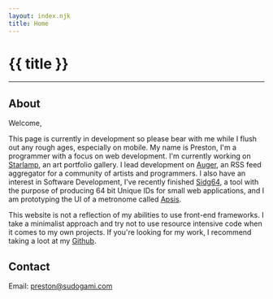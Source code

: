 ```yaml
---
layout: index.njk
title: Home
---
```


# {{ title }}

<hr/>

## About
Welcome,

This page is currently in development so please bear with me while I flush out any rough ages, especially on mobile. My name is Preston, I'm a programmer with a focus on web development. I'm currently working on [Starlamp](https://github.com/LiminalCrab/starlamp), an art portfolio gallery. I lead development on [Auger](https://auger.sudogami.com/page/0.html), an RSS feed aggregator for a community of artists and programmers. I also have an interest in Software Development, I've recently finished [Sidg64](https://github.com/LiminalCrab/sidg64), a tool with the purpose of producing 64 bit Unique IDs for small web applications, and I am prototyping the UI of a metronome called [Apsis](https://github.com/LiminalCrab/Apsis). 

This website is not a reflection of  my abilities to use front-end frameworks. I take a minimalist approach and try not to use resource intensive code when it comes to my own projects. If you're looking for my work, I recommend taking a loot at my [Github](https://github.com/LiminalCrab).

## Contact

Email: preston@sudogami.com

